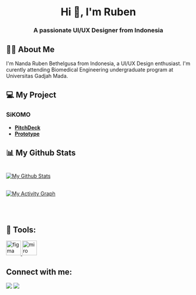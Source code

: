 <h1 align="center">Hi 👋, I'm Ruben</h1>
<h3 align="center">A passionate UI/UX Designer from Indonesia</h3>


## 🙋‍♂️ About Me
I'm Nanda Ruben Bethelgusa from Indonesia, a UI/UX Design enthusiast. I'm curently attending Biomedical Engineering undergraduate program at Universitas Gadjah Mada.

## 💻 My Project
### SiKOMO
- **[PitchDeck](https://drive.google.com/file/d/1lVE1J8-jsNfMozyDNL3MWKfSMvd-XphV/view?usp=sharing)**
- **[Prototype](https://www.figma.com/proto/9zkNhLrO97CG64L4APHZCK/free-app-ui-elements-for-figma?node-id=5%3A2&scaling=scale-down&page-id=0%3A1&starting-point-node-id=5%3A2)**


## 📊 My Github Stats

  <br/>
    <a href="https://github.com/rbnbethel/github-readme-stats"><img alt="My Github Stats" src="https://github-readme-stats.vercel.app/api?username=rbnbethel&show_icons=true&count_private=true&theme=react&hide_border=true&bg_color=0D1117" /></a>
  

<br/>
<br/>

<a href="https://github.com/rbnbethel/github-readme-activity-graph"><img alt="My Activity Graph" src="https://activity-graph.herokuapp.com/graph?username=rbnbethel&bg_color=0D1117&color=5BCDEC&line=5BCDEC&point=FFFFFF&hide_border=true" /></a>

<br/>
<br/>



## 🚀 Tools:
<p align="left"> <a href="https://www.figma.com/" target="_blank" rel="noreferrer"> <img src="https://www.vectorlogo.zone/logos/figma/figma-icon.svg" alt="figma" width="40" height="40"/> </a>
<a href="https://miro.com/" target="_blank" rel="noreferrer"> <img src="https://github.com/simple-icons/simple-icons/blob/master/icons/miro.svg" alt="miro" width="40" height="40"/> </a> </p>

## Connect with me:
<p align="left">
<a href = "https://www.instagram.com/ruben_bethel/"><img src="https://img.icons8.com/fluent/48/000000/instagram-new.png"/></a>
<a href = "https://www.linkedin.com/in/nanda-ruben-bethelgusa-6a82931b9"><img src="https://img.icons8.com/fluent/48/000000/linkedin.png"/></a>
</p>
